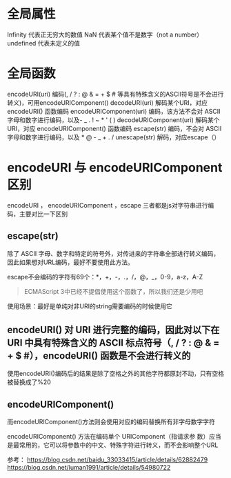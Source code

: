 

# 全局属性

Infinity        代表正无穷大的数值
NaN             代表某个值不是数字（not a number）
undefined       代表未定义的值


# 全局函数

encodeURI(uri)             编码(, / ? : @ & = + $ # 等具有特殊含义的ASCII符号是不会进行转义)，可用encodeURIComponent()
decodeURI(uri)             解码某个URI，对应 encodeURI() 函数编码
encodeURIComponent(uri)    编码，该方法不会对 ASCII 字母和数字进行编码，以及- _ . ! ~ * ' ( )
decodeURIComponent(uri)    解码某个URI，对应 encodeURIComponent() 函数编码
escape(str)                编码，不会对 ASCII 字母和数字进行编码，以及 * @ - _ + . / 
unescape(str)              解码，对应escape（）







# encodeURI 与 encodeURIComponent 区别

encodeURI ， encodeURIComponent ，escape 三者都是js对字符串进行编码，主要对比一下区别




## escape(str)

除了 ASCII 字母、数字和特定的符号外，对传进来的字符串全部进行转义编码，因此如果想对URL编码，最好不要使用此方法。

escape不会编码的字符有69个：*，+，-，.，/，@，_，0-9，a-z，A-Z

> ECMAScript 3中已经不提倡使用这个函数了，所以我们还是少用吧

使用场景：最好是单纯对非URI的string需要编码的时候使用它

## encodeURI() 对 URI 进行完整的编码，因此对以下在 URI 中具有特殊含义的 ASCII 标点符号（, / ? : @ & = + $ #），encodeURI() 函数是不会进行转义的

使用encodeURI()编码后的结果是除了空格之外的其他字符都原封不动，只有空格被替换成了%20

##    encodeURIComponent()

而encodeURIComponent()方法则会使用对应的编码替换所有非字母数字字符

encodeURIComponent() 方法在编码单个 URIComponent（指请求参 数）应当是最常用的，它可以将参数中的中文、特殊字符进行转义，而不会影响整个URL


参考：
https://blog.csdn.net/baidu_33033415/article/details/62882479
https://blog.csdn.net/luman1991/article/details/54980722
